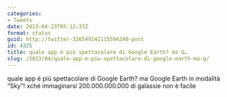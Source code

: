 ```yaml
---
categories:
- Tweets
date: 2013-04-23T05:12:37Z
format: status
guid: http://twitter-326549142115594240-post
id: 4325
title: quale app è più spettacolare di Google Earth? ma G…
slug: /2013/04/quale-app-e-piu-spettacolare-di-google-earth-ma-g/
---
```


quale app è più spettacolare di Google Earth? ma Google Earth in modalità “Sky”! xché immaginarsi 200.000.000.000 di galassie non è facile